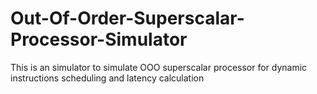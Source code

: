 # Out-Of-Order-Superscalar-Processor-Simulator
This is an simulator to simulate OOO superscalar processor for dynamic instructions scheduling and latency calculation
